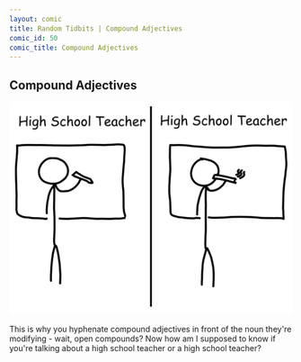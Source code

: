 ```yaml
---
layout: comic
title: Random Tidbits | Compound Adjectives
comic_id: 50
comic_title: Compound Adjectives
---
```


## Compound Adjectives

<img id="img50" src="/assets/images/50.png">

This is why you hyphenate compound adjectives in front of the noun they're modifying - wait, open compounds? Now how am I supposed to know if you're talking about a high school teacher or a high school teacher?
